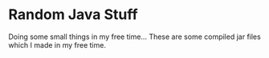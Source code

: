 # Random Java Stuff
Doing some small things in my free time...
These are some compiled jar files which I made in my free time.
